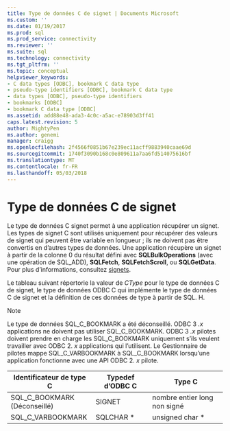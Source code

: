 ```yaml
---
title: Type de données C de signet | Documents Microsoft
ms.custom: ''
ms.date: 01/19/2017
ms.prod: sql
ms.prod_service: connectivity
ms.reviewer: ''
ms.suite: sql
ms.technology: connectivity
ms.tgt_pltfrm: ''
ms.topic: conceptual
helpviewer_keywords:
- C data types [ODBC], bookmark C data type
- pseudo-type identifiers [ODBC], bookmark C data type
- data types [ODBC], pseudo-type identifiers
- bookmarks [ODBC]
- bookmark C data type [ODBC]
ms.assetid: add88e48-ada3-4c0c-a5ac-e78903d3ff41
caps.latest.revision: 5
author: MightyPen
ms.author: genemi
manager: craigg
ms.openlocfilehash: 2f4566f0851b67e239ec11acff9883940caae69d
ms.sourcegitcommit: 1740f3090b168c0e809611a7aa6fd514075616bf
ms.translationtype: MT
ms.contentlocale: fr-FR
ms.lasthandoff: 05/03/2018
---
```

# <a name="bookmark-c-data-type"></a>Type de données C de signet
Le type de données C signet permet à une application récupérer un signet. Les types de signet C sont utilisés uniquement pour récupérer des valeurs de signet qui peuvent être variable en longueur ; ils ne doivent pas être convertis en d’autres types de données. Une application récupère un signet à partir de la colonne 0 du résultat défini avec **SQLBulkOperations** (avec une opération de SQL_ADD), **SQLFetch**, **SQLFetchScroll**, ou **SQLGetData**. Pour plus d’informations, consultez [signets](../../../odbc/reference/develop-app/bookmarks-odbc.md).  
  
 Le tableau suivant répertorie la valeur de *CType* pour le type de données C de signet, le type de données ODBC C qui implémente le type de données C de signet et la définition de ces données de type à partir de SQL. H.  
  
> [!NOTE]  
>  Le type de données SQL_C_BOOKMARK a été déconseillé. ODBC 3 *.x* applications ne doivent pas utiliser SQL_C_BOOKMARK. ODBC 3 *.x* pilotes doivent prendre en charge les SQL_C_BOOKMARK uniquement s’ils veulent travailler avec ODBC 2. *x* applications qui l’utilisent. Le Gestionnaire de pilotes mappe SQL_C_VARBOOKMARK à SQL_C_BOOKMARK lorsqu’une application fonctionne avec une API ODBC 2. *x* pilote.  
  
|Identificateur de type C|Typedef d’ODBC C|Type C|  
|-----------------------|--------------------|------------|  
|SQL_C_BOOKMARK<br />(Déconseillé)|SIGNET|nombre entier long non signé|  
|SQL_C_VARBOOKMARK|SQLCHAR *|unsigned char *|
